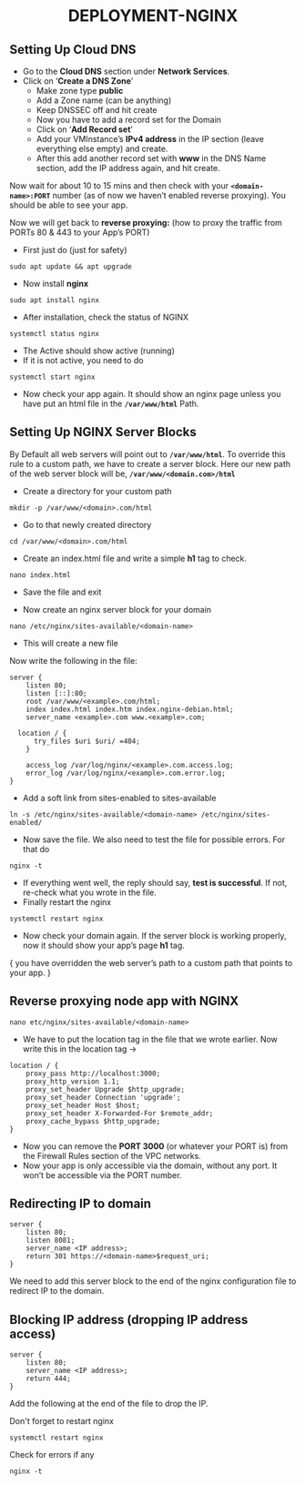 <h1 align="center">DEPLOYMENT-NGINX</h1>

## Setting Up Cloud DNS

- Go to the **Cloud DNS** section under **Network Services**.
- Click on ‘**Create a DNS Zone**’
  - Make zone type **public**
  - Add a Zone name (can be anything)
  - Keep DNSSEC off and hit create
  - Now you have to add a record set for the Domain
  - Click on ‘**Add Record set**’
  - Add your VMInstance’s **IPv4 address** in the IP section (leave everything else empty) and create.
  - After this add another record set with **www** in the DNS Name section, add the IP address again, and hit create.

Now wait for about 10 to 15 mins and then check with your **`<domain-name>:PORT`** number (as of now we haven’t enabled reverse proxying). You should be able to see your app.

Now we will get back to **reverse proxying:** (how to proxy the traffic from PORTs 80 & 443 to your App’s PORT)

- First just do (just for safety)
```nginx
sudo apt update && apt upgrade
```
- Now install **nginx** 
```nginx
sudo apt install nginx
```
- After installation, check the status of NGINX
```nginx
systemctl status nginx
```
- The Active should show active (running)
- If it is not active, you need to do
```nginx
systemctl start nginx
```
- Now check your app again. It should show an nginx page unless you have put an html file in the **`/var/www/html`** Path.

## Setting Up NGINX Server Blocks

By Default all web servers will point out to **`/var/www/html`**. To override this rule to a custom path, we have to create a server block. Here our new path of the web server block will be, **`/var/www/<domain.com>/html`**

- Create a directory for your custom path
```nginx
mkdir -p /var/www/<domain>.com/html
```

- Go to that newly created directory
```nginx
cd /var/www/<domain>.com/html
```

- Create an index.html file and write a simple **h1** tag to check. 
```nginx
nano index.html
```
- Save the file and exit

- Now create an nginx server block for your domain 
```nginx
nano /etc/nginx/sites-available/<domain-name>
```
- This will create a new file

Now write the following in the file:

```nginx
server {
    listen 80;
    listen [::]:80;
    root /var/www/<example>.com/html;
    index index.html index.htm index.nginx-debian.html;
    server_name <example>.com www.<example>.com;

  location / {
      try_files $uri $uri/ =404;
    }

    access_log /var/log/nginx/<example>.com.access.log;
    error_log /var/log/nginx/<example>.com.error.log;
}
```

- Add a soft link from sites-enabled to sites-available
```nginx
ln -s /etc/nginx/sites-available/<domain-name> /etc/nginx/sites-enabled/
```

- Now save the file. We also need to test the file for possible errors. For that do
```nginx
nginx -t
```

- If everything went well, the reply should say, **test is successful**. If not, re-check what you wrote in the file.
- Finally restart the nginx
```nginx
systemctl restart nginx
```
- Now check your domain again. If the server block is working properly, now it should show your app’s page **h1** tag.


{ you have overridden the web server’s path to a custom path that points to your app. }

## Reverse proxying node app with NGINX
```nginx
nano etc/nginx/sites-available/<domain-name>
```
- We have to put the location tag in the file that we wrote earlier. Now write this in the location tag ->
```nginx
location / {
    proxy_pass http://localhost:3000;
    proxy_http_version 1.1;
    proxy_set_header Upgrade $http_upgrade;
    proxy_set_header Connection 'upgrade';
    proxy_set_header Host $host;
    proxy_set_header X-Forwarded-For $remote_addr;
    proxy_cache_bypass $http_upgrade;
}
```
- Now you can remove the **PORT 3000** (or whatever your PORT is) from the Firewall Rules section of the VPC networks.
- Now your app is only accessible via the domain, without any port. It won’t be accessible via the PORT number.

## Redirecting IP to domain

```nginx
server {
    listen 80;
    listen 8081;
    server_name <IP address>;
    return 301 https://<domain-name>$request_uri;
}
```
We need to add this server block to the end of the nginx configuration file to redirect IP to the domain.

## Blocking IP address (dropping IP address access)
```nginx
server {
    listen 80;
    server_name <IP address>;
    return 444;
}
```

Add the following at the end of the file to drop the IP.

Don't forget to restart nginx
```nginx
systemctl restart nginx
```

Check for errors if any
```nginx
nginx -t
```
